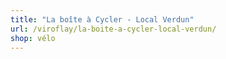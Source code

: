 ```yaml
---
title: "La boîte à Cycler - Local Verdun"
url: /viroflay/la-boite-a-cycler-local-verdun/
shop: vélo
---
```

